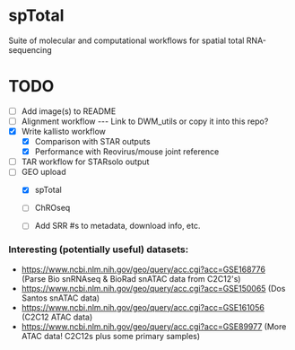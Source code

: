 # spTotal
Suite of molecular and computational workflows for spatial total RNA-sequencing

# TODO
- [ ] Add image(s) to README
- [ ] Alignment workflow --- Link to DWM_utils or copy it into this repo?
- [X] Write kallisto workflow
  - [X] Comparison with STAR outputs
  - [X] Performance with Reovirus/mouse joint reference
- [ ] TAR workflow for STARsolo output
- [ ] GEO upload
  - [X] spTotal
  - [ ] ChROseq
  - [ ] Add SRR #s to metadata, download info, etc.


### Interesting (potentially useful) datasets:
- https://www.ncbi.nlm.nih.gov/geo/query/acc.cgi?acc=GSE168776 (Parse Bio snRNAseq & BioRad snATAC data from C2C12's)
- https://www.ncbi.nlm.nih.gov/geo/query/acc.cgi?acc=GSE150065 (Dos Santos snATAC data)
- https://www.ncbi.nlm.nih.gov/geo/query/acc.cgi?acc=GSE161056 (C2C12 ATAC data)
- https://www.ncbi.nlm.nih.gov/geo/query/acc.cgi?acc=GSE89977 (More ATAC data! C2C12s plus some primary samples)
